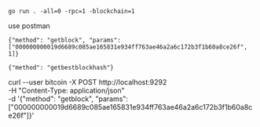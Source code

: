 
`go run . -all=0 -rpc=1 -blockchain=1`



use postman

`{"method": "getblock", "params": ["000000000019d6689c085ae165831e934ff763ae46a2a6c172b3f1b60a8ce26f", 1]}`

`{"method": "getbestblockhash"}`


curl --user bitcoin  -X POST http://localhost:9292 \
     -H "Content-Type: application/json" \
     -d '{"method": "getblock", "params": ["000000000019d6689c085ae165831e934ff763ae46a2a6c172b3f1b60a8ce26f"]}'


